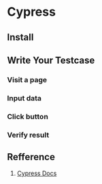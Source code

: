 # Cypress

## Install

## Write Your Testcase
### Visit a page
### Input data
### Click button
### Verify result

## Refference
1. [Cypress Docs](https://docs.cypress.io/guides/end-to-end-testing/writing-your-first-end-to-end-test)
